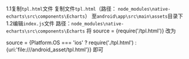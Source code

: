 1.1复制`tpl.html`文件
复制文件`tpl.html`（路径： `node_modules\native-echarts\src\components\Echarts`）
至`android\app\src\main\assets`目录下
1.2编辑`index.js`文件
路径：`node_modules\native-echarts\src\components\Echarts`
将 source = {require('/tpl.html')} 改为 

source = {Platform.OS === 'ios' ? require('./tpl.html') : {uri:'file:///android_asset/tpl.html'}} 即可

